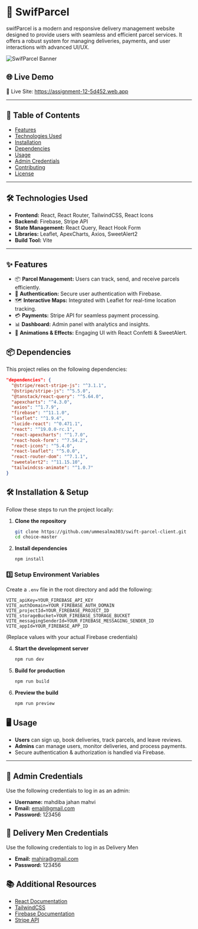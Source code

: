 # 🚀 SwifParcel

swifParcel is a modern and responsive delivery management website designed to provide users with seamless and efficient parcel services. It offers a robust system for managing deliveries, payments, and user interactions with advanced UI/UX.

![SwifParcel Banner](https://i.ibb.co.com/B5mhPsVc/Screenshot-172.png)

## 🌐 Live Demo
🔗 Live Site: https://assignment-12-5d452.web.app

---

## 📌 Table of Contents
- [Features](#features)
- [Technologies Used](#technologies-used)
- [Installation](#installation)
- [Dependencies](#dependencies)
- [Usage](#usage)
- [Admin Credentials](#admin-credentials)
- [Contributing](#contributing)
- [License](#license)

---



## 🛠️ Technologies Used
- **Frontend:** React, React Router, TailwindCSS, React Icons
- **Backend:** Firebase, Stripe API
- **State Management:** React Query, React Hook Form
- **Libraries:** Leaflet, ApexCharts, Axios, SweetAlert2
- **Build Tool:** Vite  

---


## ✨ Features
- 📦 **Parcel Management:** Users can track, send, and receive parcels efficiently.
- 🔐 **Authentication:** Secure user authentication with Firebase.
- 🗺️ **Interactive Maps:** Integrated with Leaflet for real-time location tracking.
- 💳 **Payments:** Stripe API for seamless payment processing.
- 📊 **Dashboard:** Admin panel with analytics and insights.
- 🎉 **Animations & Effects:** Engaging UI with React Confetti & SweetAlert.

## 📦 Dependencies
This project relies on the following dependencies:

```json
"dependencies": {
  "@stripe/react-stripe-js": "^3.1.1",
  "@stripe/stripe-js": "^5.5.0",
  "@tanstack/react-query": "^5.64.0",
  "apexcharts": "^4.3.0",
  "axios": "^1.7.9",
  "firebase": "^11.1.0",
  "leaflet": "^1.9.4",
  "lucide-react": "^0.471.1",
  "react": "^19.0.0-rc.1",
  "react-apexcharts": "^1.7.0",
  "react-hook-form": "^7.54.2",
  "react-icons": "^5.4.0",
  "react-leaflet": "^5.0.0",
  "react-router-dom": "^7.1.1",
  "sweetalert2": "^11.15.10",
  "tailwindcss-animate": "^1.0.7"
}
```

## 🛠️ Installation & Setup
Follow these steps to run the project locally:

1. **Clone the repository**
   ```sh
   git clone https://github.com/ummesalma303/swift-parcel-client.git
   cd choice-master
   ```

2. **Install dependencies**
   ```sh
   npm install
   ```


### 3️⃣ Setup Environment Variables
Create a `.env` file in the root directory and add the following:
```env
VITE_apiKey=YOUR_FIREBASE_API_KEY
VITE_authDomain=YOUR_FIREBASE_AUTH_DOMAIN
VITE_projectId=YOUR_FIREBASE_PROJECT_ID
VITE_storageBucket=YOUR_FIREBASE_STORAGE_BUCKET
VITE_messagingSenderId=YOUR_FIREBASE_MESSAGING_SENDER_ID
VITE_appId=YOUR_FIREBASE_APP_ID
```
(Replace values with your actual Firebase credentials)

4. **Start the development server**
   ```sh
   npm run dev
   ```

5. **Build for production**
   ```sh
   npm run build
   ```

6. **Preview the build**
   ```sh
   npm run preview
   ```

## 🖥️ Usage
- **Users** can sign up, book deliveries, track parcels, and leave reviews.
- **Admins** can manage users, monitor deliveries, and process payments.
- Secure authentication & authorization is handled via Firebase.

---


## 🔑 Admin Credentials
Use the following credentials to log in as an admin:

- **Username:** mahdiba jahan mahvi  
- **Email:** email@gmail.com  
- **Password:** 123456


## 🔑 Delivery Men Credentials
Use the following credentials to log in as Delivery Men
- **Email:** mahira@gmail.com 
- **Password:** 123456

## 📚 Additional Resources
- [React Documentation](https://react.dev/)
- [TailwindCSS](https://tailwindcss.com/)
- [Firebase Documentation](https://firebase.google.com/docs/)
- [Stripe API](https://stripe.com/docs)
























<!-- # swifParcel  

swifParcel is a modern and responsive delivery management website designed to enhance the user experience by providing convenient and efficient parcel services.  

## Features:  
- Fully responsive design for seamless browsing on mobile, tablet, and desktop devices.  
- Integrated payment system using Stripe for secure and reliable transactions.  
- Includes an admin panel for managing users, bookings, and deliveries efficiently.  
- Enhanced UI/UX with advanced components and design using *shadcn*.  
- Visual analytics through bar charts and line charts displayed using *React Apex Charts* for booking and rating insights.  
- Form validation powered by *React Hook Form* for a smoother user experience.  
- Authentication and authorization handled through *Firebase*, ensuring secure login and registration.  
- Data storage and management using *MongoDB* for scalability and reliability.  
- User profile update functionality to keep personal information up to date.  
- Post-delivery review system where users can rate and review the delivery personnel.  

## Admin Credentials:  
- Username: mahdiba jahan mahvi
- user email:email@gmail.com 
- Password: 123456  

## Live Site URL: https://assignment-12-5d452.web.app
-->
